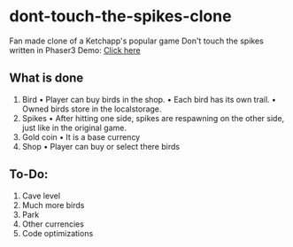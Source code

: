# dont-touch-the-spikes-clone
Fan made clone of a Ketchapp's popular game Don't touch the spikes written in Phaser3
Demo: [Click here](https://deaviss.github.io/dont-touch-the-spikes-clone/)

## What is done
1) Bird
	• Player can buy birds in the shop.
	• Each bird has its own trail.
	• Owned birds store in the localstorage.
2) Spikes
	• After hitting one side, spikes are respawning on the other side, just like in the original game.
3) Gold coin
	• It is a base currency
4) Shop
	• Player can buy or select there birds

## To-Do:
1) Cave level
2) Much more birds
3) Park
4) Other currencies
5) Code optimizations